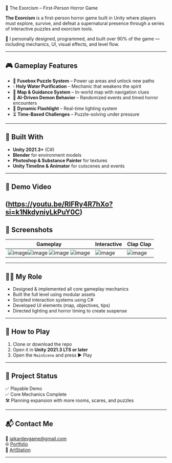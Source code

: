  👻 The Exorcism – First-Person Horror Game

**The Exorcism** is a first-person horror game built in Unity where players must explore, survive, and defeat a supernatural presence through a series of interactive puzzles and exorcism tools.

🧠 I personally designed, programmed, and built over 90% of the game — including mechanics, UI, visual effects, and level flow.

---

## 🎮 Gameplay Features

- 🔦 **Fusebox Puzzle System** – Power up areas and unlock new paths
- 💧 **Holy Water Purification** – Mechanic that weakens the spirit
- 📜 **Map & Guidance System** – In-world map with navigation clues
- 👹 **AI-Driven Demon Behavior** – Randomized events and timed horror encounters
- 🔦 **Dynamic Flashlight** – Real-time lighting system
- ⏳ **Time-Based Challenges** – Puzzle-solving under pressure

---

## 🧰 Built With

- **Unity 2021.3+** (C#)
- **Blender** for environment models
- **Photoshop & Substance Painter** for textures
- **Unity Timeline & Animator** for cutscenes and events

---

## 🎥 Demo Video
(https://youtu.be/RlFRy4R7hXo?si=k1NkdyniyLkPuY0C)
---

## 📸 Screenshots

| Gameplay | Interactive  | Clap Clap |
|----------|--------|--------------|
| ![image](https://github.com/user-attachments/assets/d5866041-8a56-45ca-8c14-f40f108d5fb9)![image](https://github.com/user-attachments/assets/84b66385-ad18-4560-91f2-113a77236075) ![image](https://github.com/user-attachments/assets/38eba146-00b2-43ac-9d2b-31102fffee14) ![image](https://github.com/user-attachments/assets/3502c07e-7be9-482a-a10a-0359a8507dd7) | ![image](https://github.com/user-attachments/assets/9f07b628-fc7f-4e07-8c88-05ef9ab8e521) | ![image](https://github.com/user-attachments/assets/f27732c1-9625-4a05-a696-bebf1b418bea) |





---

## 🧑‍💻 My Role

- Designed & implemented all core gameplay mechanics
- Built the full level using modular assets
- Scripted interaction systems using C#
- Developed UI elements (map, objectives, tips)
- Directed lighting and horror timing to create suspense

---

## 🚀 How to Play

1. Clone or download the repo
2. Open it in **Unity 2021.3 LTS or later**
3. Open the `MainScene` and press ▶️ Play

---

## 📂 Project Status

✅ Playable Demo  
✅ Core Mechanics Complete  
🛠️ Planning expansion with more rooms, scares, and puzzles

---

## 📬 Contact Me

📧 jaikardevgame@gmail.com  
🌐 [Portfolio](https://heyitsmejai.wixsite.com/to-show-case-my-port)  
🎨 [ArtStation](https://www.artstation.com/jaikarpothula007)

---
